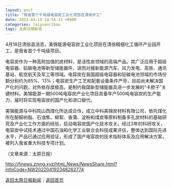```yaml
---
layout: post
title: "我省首个千吨级电容炭工业化项目在清徐开工"
date: 2022-04-19 14:54:33 +0800
categories: taiyuanribao
tags: 太原日报新闻
---
```

<p>4月18日清徐县消息，美锦能源电容炭工业化项目在清徐精细化工循环产业园开工，是我省首个千吨级项目。</p>
 <p>电容炭作为一种高附加值的炭材料，是活性炭领域的高端产品。其广泛应用于超级电容器、铅碳电池等新型储能器件，进而对接新能源汽车、风力发电、高铁、通讯基站、航空航天及军工等领域。电容炭在我国超级电容器和铅碳电池领域的市场份额分别约为85%、13%；电容炭生产工艺和配套设备条件严苛，目前尚未解决国产化的问题，对外依存度极高，是制约我国新型储能器具进一步发展的“卡脖子”关键材料。美锦能源一期500吨电容炭产业化项目具备年产500吨电容炭的生产能力，届时将实现电容炭的国产化和进口替代。</p>
 <p>美锦能源与中科院山西煤化所达成合作，成立中科美锦炭材料有限公司，依托煤化所在酚醛树脂、石油焦、柳絮、香蒲、淀粉和煤炭等原料制备多孔炭材料的基础研究及产业化工作方面的经验，启动电容炭国产化技术攻关。经过3年的科研攻关，电容炭中试技术通过中国石油和化学工业联合会科技成果评估，整体达到国际先进水平，产品已通过应用验证，形成了国产电容炭的技术指标体系及应用解决方案，被列入我省重大科技专项计划。</p><p class="em_media">（文章来源：太原日报）</p>

<http://finews.zning.xyz/html_News/NewsShare.html?infoCode=NW202204192348262774>

[返回太原日报新闻](//finews.withounder.com/category/taiyuanribao.html)｜[返回首页](//finews.withounder.com/)